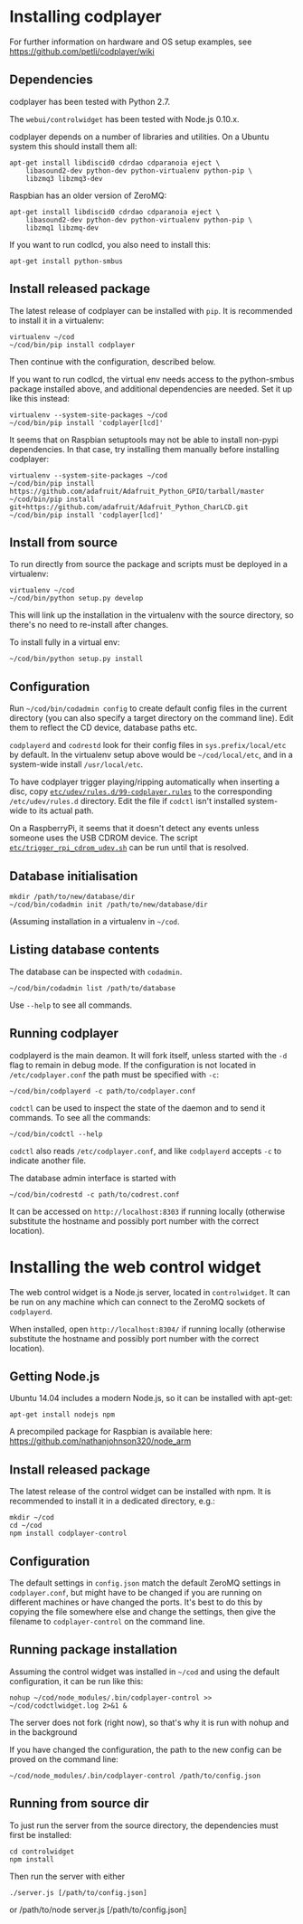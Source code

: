 Installing codplayer
====================

For further information on hardware and OS setup examples, see
https://github.com/petli/codplayer/wiki

Dependencies
------------

codplayer has been tested with Python 2.7.

The `webui/controlwidget` has been tested with Node.js 0.10.x.

codplayer depends on a number of libraries and utilities.  On a Ubuntu
system this should install them all:

    apt-get install libdiscid0 cdrdao cdparanoia eject \
        libasound2-dev python-dev python-virtualenv python-pip \
        libzmq3 libzmq3-dev

Raspbian has an older version of ZeroMQ:

    apt-get install libdiscid0 cdrdao cdparanoia eject \
        libasound2-dev python-dev python-virtualenv python-pip \
        libzmq1 libzmq-dev

If you want to run codlcd, you also need to install this:

    apt-get install python-smbus


Install released package
------------------------

The latest release of codplayer can be installed with `pip`.  It is
recommended to install it in a virtualenv:

    virtualenv ~/cod
    ~/cod/bin/pip install codplayer

Then continue with the configuration, described below.

If you want to run codlcd, the virtual env needs access to the
python-smbus package installed above, and additional dependencies are
needed.  Set it up like this instead:

    virtualenv --system-site-packages ~/cod
    ~/cod/bin/pip install 'codplayer[lcd]'

It seems that on Raspbian setuptools may not be able to install
non-pypi dependencies.  In that case, try installing them manually
before installing codplayer:

    virtualenv --system-site-packages ~/cod
    ~/cod/bin/pip install https://github.com/adafruit/Adafruit_Python_GPIO/tarball/master
    ~/cod/bin/pip install git+https://github.com/adafruit/Adafruit_Python_CharLCD.git
    ~/cod/bin/pip install 'codplayer[lcd]'


Install from source
-------------------

To run directly from source the package and scripts must be deployed
in a virtualenv:

    virtualenv ~/cod
    ~/cod/bin/python setup.py develop

This will link up the installation in the virtualenv with the source
directory, so there's no need to re-install after changes.

To install fully in a virtual env:

    ~/cod/bin/python setup.py install


Configuration
-------------

Run `~/cod/bin/codadmin config` to create default config files in the
current directory (you can also specify a target directory on the
command line).  Edit them to reflect the CD device, database paths
etc.

`codplayerd` and `codrestd` look for their config files in
`sys.prefix/local/etc` by default.  In the virtualenv setup above
would be `~/cod/local/etc`, and in a system-wide install
`/usr/local/etc`.

To have codplayer trigger playing/ripping automatically when inserting
a disc, copy
[`etc/udev/rules.d/99-codplayer.rules`](https://github.com/petli/codplayer/blob/master/etc/udev/rules.d/99-codplayer.rules)
to the corresponding `/etc/udev/rules.d` directory.  Edit the file if
`codctl` isn't installed system-wide to its actual path.

On a RaspberryPi, it seems that it doesn't detect any events unless
someone uses the USB CDROM device.  The script
[`etc/trigger_rpi_cdrom_udev.sh`](https://github.com/petli/codplayer/blob/master/tools/trigger_rpi_cdrom_udev.sh)
can be run until that is resolved.


Database initialisation
-----------------------

    mkdir /path/to/new/database/dir
    ~/cod/bin/codadmin init /path/to/new/database/dir

(Assuming installation in a virtualenv in `~/cod`.


Listing database contents
-------------------------

The database can be inspected with `codadmin`.

    ~/cod/bin/codadmin list /path/to/database

Use `--help` to see all commands.


Running codplayer
-----------------

codplayerd is the main deamon.  It will fork itself, unless started
with the `-d` flag to remain in debug mode.  If the configuration is
not located in `/etc/codplayer.conf` the path must be specified with
`-c`:

    ~/cod/bin/codplayerd -c path/to/codplayer.conf

`codctl` can be used to inspect the state of the daemon and to send it
commands.  To see all the commands:

    ~/cod/bin/codctl --help

`codctl` also reads `/etc/codplayer.conf`, and like `codplayerd`
accepts `-c` to indicate another file.


The database admin interface is started with

    ~/cod/bin/codrestd -c path/to/codrest.conf

It can be accessed on `http://localhost:8303` if running locally
(otherwise substitute the hostname and possibly port number with the
correct location).


Installing the web control widget
=================================

The web control widget is a Node.js server, located in
`controlwidget`.  It can be run on any machine which can connect to
the ZeroMQ sockets of `codplayerd`.

When installed, open `http://localhost:8304/` if running locally
(otherwise substitute the hostname and possibly port number with the
correct location).


Getting Node.js
---------------

Ubuntu 14.04 includes a modern Node.js, so it can be installed with
apt-get:

    apt-get install nodejs npm

A precompiled package for Raspbian is available here:
https://github.com/nathanjohnson320/node_arm


Install released package
------------------------

The latest release of the control widget can be installed with npm.
It is recommended to install it in a dedicated directory, e.g.:

    mkdir ~/cod
    cd ~/cod
    npm install codplayer-control


Configuration
-------------

The default settings in `config.json` match the default ZeroMQ
settings in `codplayer.conf`, but might have to be changed if you are
running on different machines or have changed the ports.  It's best to
do this by copying the file somewhere else and change the settings,
then give the filename to `codplayer-control` on the command line.


Running package installation
----------------------------

Assuming the control widget was installed in `~/cod` and using the
default configuration, it can be run like this:

    nohup ~/cod/node_modules/.bin/codplayer-control >> ~/cod/codctlwidget.log 2>&1 &

The server does not fork (right now), so that's why it is run with
nohup and in the background

If you have changed the configuration, the path to the new config can
be proved on the command line:

    ~/cod/node_modules/.bin/codplayer-control /path/to/config.json


Running from source dir
-----------------------

To just run the server from the source directory, the dependencies
must first be installed:

    cd controlwidget
    npm install

Then run the server with either

    ./server.js [/path/to/config.json]

or
    /path/to/node server.js [/path/to/config.json]
